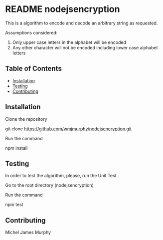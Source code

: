 # README nodejsencryption

This is a algorithm to encode and decode an arbitrary string as requested.

Assumptions considered:
1. Only upper case letters in the alphabet will be encoded
2. Any other character will not be encoded including lower case alphabet letters

## Table of Contents

- [Installation](#installation)
- [Testing](#testing)
- [Contributing](#contributing)

## Installation

Clone the repository

git clone https://github.com/wmjmurphy/nodejsencryption.git

Run the command 

npm install

## Testing

In order to test the algorithm, please, run the Unit Test

Go to the root directory (nodejsencryption)

Run the command

npm test

## Contributing

Michel James Murphy
